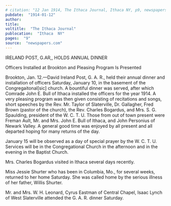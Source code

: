 ```yaml
---
# citation: "12 Jan 1914, The Ithaca Journal, Ithaca NY, p9, newspapers.com."
pubdate:  "1914-01-12"
author: 
title: 
voltitle:  "The Ithaca Journal"
publocation:  "Ithaca  NY"
pages:  "9"
source:  "newspapers.com"
---
```

IRELAND POST, G.AR,, HOLDS ANNUAL DINNER 

Officers Installed at Brookton and Pleasing Program Is Presented 

Brookton, Jan. 12.—David Ireland Post, G. A. R., held their annual dinner and installation of officers Saturday, January 10, in the basement of the Congregaitonal[sic] church. A bountiful dinner was served, after which Comrade John E. Bull of Ithaca installed the officers for the year 1914. A very pleasing program was then given consisting of recitations and songs, short speeches by the Rev. Mr. Taylor of Slaterville, Dr. Gallagher, Fred Brown (pastor of the church), the Rev. Charles Bogardus, and Mrs. S. G. Spaulding, president of the W. C. T. U. Those from out of town present were Freman Ault, Mr. and Mrs. John E. Bull of Ithaca, and John Personius of Newark Valley. A general good time was enjoyed by all present and all departed hoping for many returns of the day. 

January 15 will be observed as a day of special prayer by the W. C. T. U. Services will be in the Congregational Church in the afternoon and in the evening in the Baptist Church. 

Mrs. Charles Bogardus visited in Ithaca several days recently. 

Miss Jessie Shurter who has been in Columbia, Mo., for several weeks, returned to her home Saturday. She was called home by the serious illness of her father, Willis Shurter. 

Mr. and Mrs. W. H. Leonard, Cyrus Eastman of Central Chapel, Isaac Lynch of West Slaterville attended the G. A. R. dinner Saturday. 


